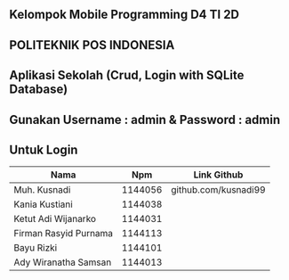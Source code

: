 ## Kelompok Mobile Programming D4 TI 2D 
## POLITEKNIK POS INDONESIA

## Aplikasi Sekolah (Crud, Login with SQLite Database)
## Gunakan Username : admin & Password : admin 
## Untuk Login

Nama | Npm | Link Github
--------- | --------- | ---------
Muh. Kusnadi| 1144056| github.com/kusnadi99
Kania Kustiani | 1144038 | 
Ketut Adi Wijanarko| 1144031 | 
Firman Rasyid Purnama| 1144113 | 
Bayu Rizki| 1144101 | 
Ady Wiranatha Samsan | 1144013 |